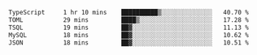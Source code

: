<!--START_SECTION:waka-->

```txt
TypeScript     1 hr 10 mins    ██████████▒░░░░░░░░░░░░░░   40.70 %
TOML           29 mins         ████▒░░░░░░░░░░░░░░░░░░░░   17.28 %
TSQL           19 mins         ██▓░░░░░░░░░░░░░░░░░░░░░░   11.13 %
MySQL          18 mins         ██▓░░░░░░░░░░░░░░░░░░░░░░   10.62 %
JSON           18 mins         ██▓░░░░░░░░░░░░░░░░░░░░░░   10.51 %
```

<!--END_SECTION:waka-->